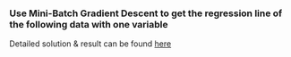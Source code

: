 ### Use Mini-Batch Gradient Descent to get the regression line of the following data with one variable

Detailed solution & result can be found [here](https://github.com/dylan-shao/ML-DS-Udacity_Data_Scientist_Nanodegree/blob/master/Mini-batch_example/Mini-batch.ipynb)
